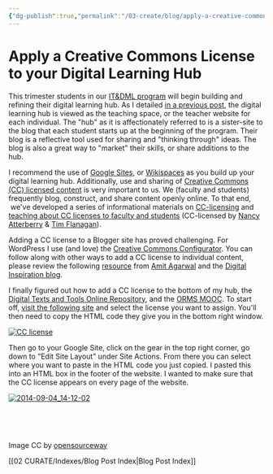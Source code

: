 ```yaml
---
{"dg-publish":true,"permalink":"/03-create/blog/apply-a-creative-commons-license-to-your-digital-learning-hub/","title":"Apply a Creative Commons License to your Digital Learning Hub","tags":["creative-commons","digital-learning-hub","google-sites"]}
---
```



# Apply a Creative Commons License to your Digital Learning Hub

This trimester students in our [IT&DML program](https://twitter.com/itdml) will begin building and refining their digital learning hub. As I detailed [in a previous post](http://wiobyrne.com/use-google-sites-for-educators-to-build-your-own-digital-learning-hub/), the digital learning hub is viewed as the teaching space, or the teacher website for each individual. The "hub" as it is affectionately referred to is a sister-site to the blog that each student starts up at the beginning of the program. Their blog is a reflective tool used for sharing and "thinking through" ideas. The blog is also a great way to "market" their skills, or share additions to the hub.

I recommend the use of [Google Sites](https://sites.google.com/site/textsandtools/techtutorials/google-sites), or [Wikispaces](https://sites.google.com/site/textsandtools/techtutorials/wikispaces) as you build up your digital learning hub. Additionally, use and sharing of [Creative Commons (CC) licensed content](http://wiobyrne.com/tag/creative-commons/) is very important to us. We (faculty and students) frequently blog, construct, and share content openly online. To that end,  we've developed a series of informational materials on [CC-licensing](https://sites.google.com/site/textsandtools/creative-commons) and [teaching about CC licenses to faculty and students](https://sites.google.com/site/textsandtools/creative-commons/copyright-fair-use-creative-commons-learning-module) (CC-licensed by [Nancy Atterberry](https://twitter.com/NancyAtterberry) & [Tim Flanagan](https://twitter.com/TFlanagan01)).

Adding a CC license to a Blogger site has proved challenging. For WordPress I use (and love) the [Creative Commons Configurator](https://wordpress.org/plugins/creative-commons-configurator-1/). You can follow along with other ways to add a CC license to individual content, please review the following [resource](http://www.labnol.org/software/tutorials/apply-creative-commons-license/2002/) from [Amit Agarwal](https://twitter.com/labnol) and the [Digital Inspiration blog](http://www.labnol.org/).

I finally figured out how to add a CC license to the bottom of my hub, the [Digital Texts and Tools Online Repository](https://sites.google.com/site/textsandtools/), and the [ORMS MOOC](https://sites.google.com/site/ormsmodel/). To start off, [visit the following site](http://creativecommons.org/choose/) and select the license you want to assign. You'll then need to copy the HTML code they give you in the bottom right window.

[![CC license](images/CC-license.gif)](http://wiobyrne.com/wp-content/uploads/2014/09/CC-license.gif)

Then go to your Google Site, click on the gear in the top right corner, go down to "Edit Site Layout" under Site Actions. From there you can select where you want to paste in the HTML code you just copied. I pasted this into an HTML box in the footer of the website. I wanted to make sure that the CC license appears on every page of the website.

[![2014-09-04_14-12-02](images/2014-09-04_14-12-02.gif)](http://wiobyrne.com/wp-content/uploads/2014/09/2014-09-04_14-12-02.gif)

 

 

Image CC by [opensourceway](https://www.flickr.com/photos/opensourceway/5537457437/in/set-72157625612605617)

[[02 CURATE/Indexes/Blog Post Index\|Blog Post Index]]